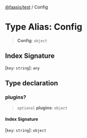 [@faasjs/test](../README.md) / Config

# Type Alias: Config

> **Config**: `object`

## Index Signature

 \[`key`: `string`\]: `any`

## Type declaration

### plugins?

> `optional` **plugins**: `object`

#### Index Signature

 \[`key`: `string`\]: `object`
